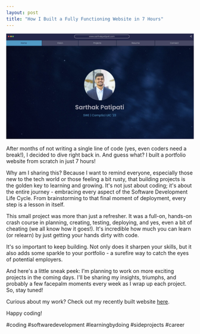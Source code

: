 ```yaml
---
layout: post
title: "How I Built a Fully Functioning Website in 7 Hours"
---
```

![Old-Portfolio](../assets/img/posts/portfolio-old.jpeg)  

After months of not writing a single line of code (yes, even coders need a break!), I decided to dive right back in. And guess what? I built a portfolio website from scratch in just 7 hours!

Why am I sharing this? Because I want to remind everyone, especially those new to the tech world or those feeling a bit rusty, that building projects is the golden key to learning and growing. It's not just about coding; it's about the entire journey - embracing every aspect of the Software Development Life Cycle. From brainstorming to that final moment of deployment, every step is a lesson in itself.

This small project was more than just a refresher. It was a full-on, hands-on crash course in planning, creating, testing, deploying, and yes, even a bit of cheating (we all know how it goes!). It's incredible how much you can learn (or relearn) by just getting your hands dirty with code.

It's so important to keep building. Not only does it sharpen your skills, but it also adds some sparkle to your portfolio - a surefire way to catch the eyes of potential employers. 

And here's a little sneak peek: I'm planning to work on more exciting projects in the coming days. I'll be sharing my insights, triumphs, and probably a few facepalm moments every week as I wrap up each project. So, stay tuned!

Curious about my work? Check out my recently built website <a href="https://lnkd.in/gPvpwTXp" target="_blank">here</a>.

Happy coding!

#coding #softwaredevelopment #learningbydoing #sideprojects #career